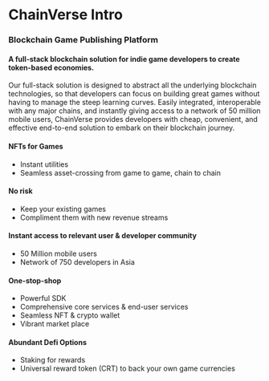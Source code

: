
# ChainVerse Intro

### Blockchain Game Publishing Platform
#### A full-stack blockchain solution for indie game developers to create token-based economies.

Our full-stack solution is designed to abstract all the underlying blockchain technologies, so that developers can focus on building great games without having to manage the steep learning curves. Easily integrated, interoperable with any major chains, and instantly giving access to a network of 50 million mobile users, ChainVerse provides developers with cheap, convenient, and effective end-to-end solution to embark on their blockchain journey.

#### NFTs for Games
- Instant utilities
- Seamless asset-crossing from game to game, chain to chain
#### No risk
- Keep your existing games
- Compliment them with new revenue streams
#### Instant access to relevant user & developer community
- 50 Million mobile users
- Network of 750 developers in Asia
#### One-stop-shop
- Powerful SDK
- Comprehensive core services & end-user services
- Seamless NFT & crypto wallet
- Vibrant market place

#### Abundant Defi Options
- Staking for rewards
- Universal reward token (CRT) to back your own game currencies
